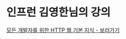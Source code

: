 # 인프런 김영한님의 강의

[모든 개발자를 위한 HTTP 웹 기본 지식 - 보러가기](https://www.inflearn.com/course/http-%EC%9B%B9-%EB%84%A4%ED%8A%B8%EC%9B%8C%ED%81%AC/dashboard)
